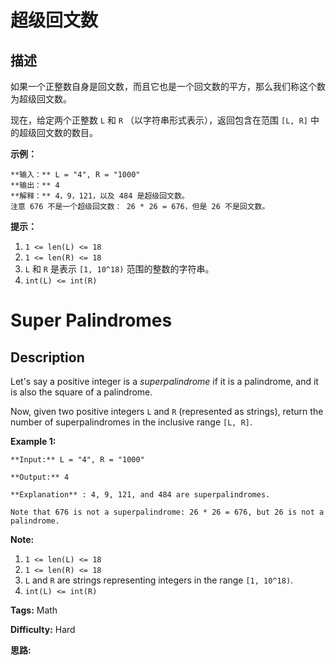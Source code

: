 # 超级回文数

## 描述

如果一个正整数自身是回文数，而且它也是一个回文数的平方，那么我们称这个数为超级回文数。

现在，给定两个正整数 `L` 和 `R` （以字符串形式表示），返回包含在范围 `[L, R]` 中的超级回文数的数目。



**示例：**

    
    
    **输入：** L = "4", R = "1000"
    **输出：** 4
    **解释：** 4，9，121，以及 484 是超级回文数。
    注意 676 不是一个超级回文数： 26 * 26 = 676，但是 26 不是回文数。



**提示：**

  1. `1 <= len(L) <= 18`
  2. `1 <= len(R) <= 18`
  3. `L` 和 `R` 是表示 `[1, 10^18)` 范围的整数的字符串。
  4. `int(L) <= int(R)`





# Super Palindromes

## Description



Let's say a positive integer is a  _superpalindrome_  if it is a palindrome, and it is also the square of a palindrome.

Now, given two positive integers `L` and `R` (represented as strings), return the number of superpalindromes in the inclusive range `[L, R]`.



**Example 1:**

    
    
    **Input:** L = "4", R = "1000"
    **Output:** 4
    **Explanation** : 4, 9, 121, and 484 are superpalindromes.
    Note that 676 is not a superpalindrome: 26 * 26 = 676, but 26 is not a palindrome.



**Note:**

  1. `1 <= len(L) <= 18`
  2. `1 <= len(R) <= 18`
  3. `L` and `R` are strings representing integers in the range `[1, 10^18)`.
  4. `int(L) <= int(R)`




**Tags:** Math

**Difficulty:** Hard

**思路:**
